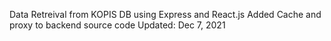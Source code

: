 Data Retreival from KOPIS DB using Express and React.js
Added Cache and proxy to backend source code
Updated: Dec 7, 2021
